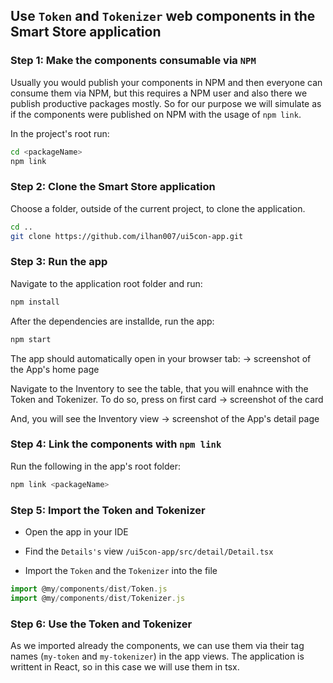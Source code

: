 ## Use `Token` and `Tokenizer` web components in the Smart Store application

### Step 1: Мake the components consumable via `NPM` 

Usually you would publish your components in NPM and then everyone can consume them via NPM,
but this requires a NPM user and also there we publish productive packages mostly.
So for our purpose we will simulate as if the components were published on NPM with the usage of `npm link`.

In the project's root run:
```sh
cd <packageName>
npm link
```

### Step 2: Clone the Smart Store application

Choose a folder, outside of the current project, to clone the application.

```sh
cd ..
git clone https://github.com/ilhan007/ui5con-app.git
```

### Step 3: Run the app

Navigate to the application root folder and run:

```sh
npm install
```

After the dependencies are installde, run the app:

```sh
npm start
```

The app should automatically open in your browser tab:
-> screenshot of the App's home page

Navigate to the Inventory to see the table, that you will enahnce with the Token and Tokenizer.
To do so, press on first card
-> screenshot of the card

And, you will see the Inventory view
-> screenshot of the App's detail page


### Step 4: Link the components with `npm link`

Run the following in the app's root folder:

```sh
npm link <packageName>
```

### Step 5: Import the Token and Tokenizer

- Open the app in your IDE

- Find the `Details's` view `/ui5con-app/src/detail/Detail.tsx`

- Import the `Token` and the `Tokenizer` into the file

```js
import @my/components/dist/Token.js
import @my/components/dist/Tokenizer.js
```

### Step 6: Use the Token and Tokenizer

As we imported already the components, we can use them via their tag names (`my-token` and `my-tokenizer`) in the app views. The application is writtent in React, so in this case we will use them in tsx.
